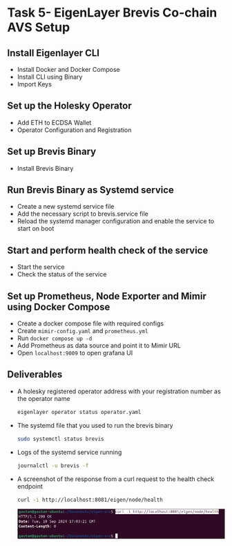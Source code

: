 # Task 5- EigenLayer Brevis Co-chain AVS Setup

## Install Eigenlayer CLI

- Install Docker and Docker Compose
- Install CLI using Binary
- Import Keys

## Set up the Holesky Operator

- Add ETH to ECDSA Wallet
- Operator Configuration and Registration

## Set up Brevis Binary

- Install Brevis Binary

## Run Brevis Binary as Systemd service

- Create a new systemd service file
- Add the necessary script to brevis.service file
- Reload the systemd manager configuration and enable the service to start on boot

## Start and perform health check of the service

- Start the service
- Check the status of the service

## Set up Prometheus, Node Exporter and Mimir using Docker Compose

- Create a docker compose file with required configs
- Create `mimir-config.yaml` and `prometheus.yml`
- Run `docker compose up -d`
- Add Prometheus as data source and point it to Mimir URL
- Open `localhost:9009` to open grafana UI

## Deliverables

- A holesky registered operator address with your registration number as the operator name

    ```sh
    eigenlayer operator status operator.yaml
    ```

- The systemd file that you used to run the brevis binary

  ```sh
  sudo systemctl status brevis
  ```

- Logs of the systemd service running
  
  ```sh
  journalctl -u brevis -f
  ```

- A screenshot of the response from a curl request to the health check endpoint
  
  ```sh
  curl -i http://localhost:8081/eigen/node/health
  ```

  ![Health Check Screenshot](image.png)
